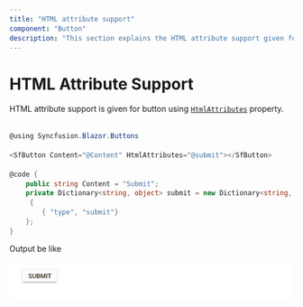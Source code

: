 ```yaml
---
title: "HTML attribute support"
component: "Button"
description: "This section explains the HTML attribute support given for buttons."
---
```


# HTML Attribute Support

HTML attribute support is given for button using [`HtmlAttributes`](https://help.syncfusion.com/cr/blazor/Syncfusion.Blazor~Syncfusion.Blazor.Buttons.SfButton~HtmlAttributes.html) property.

```csharp

@using Syncfusion.Blazor.Buttons

<SfButton Content="@Content" HtmlAttributes="@submit"></SfButton>

@code {
    public string Content = "Submit";
    private Dictionary<string, object> submit = new Dictionary<string, object>()
     {
        { "type", "submit"}
    };
}

```

Output be like

![Button Sample](./../images/html.png)